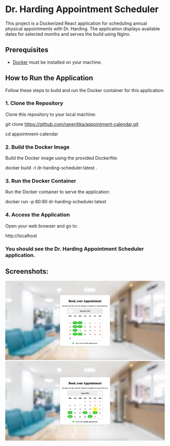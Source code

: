 # Dr. Harding Appointment Scheduler

This project is a Dockerized React application for scheduling annual physical appointments with Dr. Harding. The application displays available dates for selected months and serves the build using Nginx.

## Prerequisites

- [Docker](https://www.docker.com/get-started) must be installed on your machine.

## How to Run the Application

Follow these steps to build and run the Docker container for this application:

### 1. Clone the Repository

Clone this repository to your local machine:

git clone https://github.com/raneritika/appointment-calendar.git

cd appointment-calendar


### 2. Build the Docker Image

Build the Docker image using the provided Dockerfile:

docker build -t dr-harding-scheduler:latest .

### 3. Run the Docker Container

Run the Docker container to serve the application:

docker run -p 80:80 dr-harding-scheduler:latest

### 4. Access the Application

Open your web browser and go to:

http://localhost

### You should see the Dr. Harding Appointment Scheduler application.

## Screenshots:

![Screenshot: Appointment Calendar Homepage](Screenshots/Appointment-calendar-homepage.png)
![Screenshot: Appointment Calendar August](Screenshots/Appointment-calendar-august.png)


